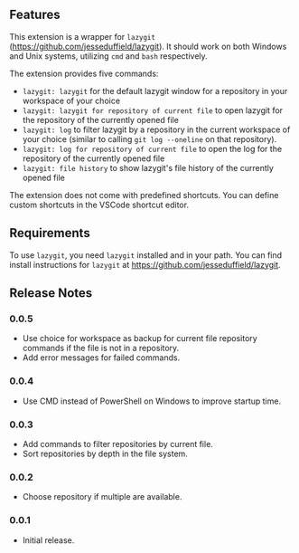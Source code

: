## Features

This extension is a wrapper for `lazygit` (https://github.com/jesseduffield/lazygit). It
should work on both Windows and Unix systems, utilizing `cmd` and `bash`
respectively.

The extension provides five commands:

- `lazygit: lazygit` for the default lazygit window for a repository in your workspace
  of your choice
- `lazygit: lazygit for repository of current file` to open lazygit for the repository
  of the currently opened file
- `lazygit: log` to filter lazygit by a repository in the current workspace of your
  choice (similar to calling `git log --oneline` on that repository).
- `lazygit: log for repository of current file` to open the log for the repository of
  the currently opened file
- `lazygit: file history` to show lazygit's file history of the currently opened file

The extension does not come with predefined shortcuts. You can define custom shortcuts
in the VSCode shortcut editor.

## Requirements

To use `lazygit`, you need `lazygit` installed and in your path. You can find install
instructions for `lazygit` at https://github.com/jesseduffield/lazygit.

## Release Notes

### 0.0.5

- Use choice for workspace as backup for current file repository commands if the file is
  not in a repository.
- Add error messages for failed commands.

### 0.0.4

- Use CMD instead of PowerShell on Windows to improve startup time.

### 0.0.3

- Add commands to filter repositories by current file.
- Sort repositories by depth in the file system.

### 0.0.2

- Choose repository if multiple are available.

### 0.0.1

- Initial release.

